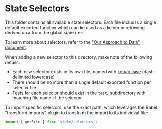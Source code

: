 State Selectors
===============

This folder contains all available state selectors. Each file includes a single default exported function which can be used as a helper in retrieving derived data from the global state tree.

To learn more about selectors, refer to the ["Our Approach to Data" document](../../../docs/our-approach-to-data.md#selectors).

When adding a new selector to this directory, make note of the following details:

- Each new selector exists in its own file, named with [kebab case](https://en.wikipedia.org/wiki/Kebab_case) (dash-delimited lowercase)
- There should be no more than a single default exported function per selector file
- Tests for each selector should exist in the [`test/` subdirectory](./test) with matching file name of the selector

To import specific selectors, use the exact path, which leverages the Babel "transform-imports" plugin to transform the import to its individual file:

```javascript
import { getSite } from 'state/selectors';
```
